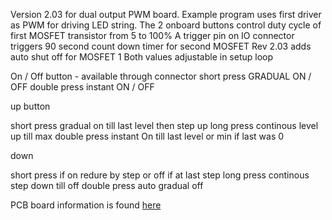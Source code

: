 
Version 2.03 for dual output PWM board.
Example program uses first driver as PWM for driving LED string. 
The 2 onboard buttons control duty cycle of first MOSFET transistor from 5 to 100%
A trigger pin on IO connector triggers 90 second count down timer for second MOSFET
Rev 2.03 adds auto shut off for MOSFET 1
Both values adjustable in setup loop

On / Off button - available through connector
  short press  GRADUAL ON / OFF
  double press instant ON / OFF

up button

  short press  gradual on till last level then step up
  long press   continous level up  till  max
  double press instant On till last level  or min if last was 0
  
down

  short press   if on redure by step or off if at last step
  long press    continous step down till off 
  double press  auto gradual off 


PCB board information is found [here](http:\\PCBhut.com\Products\NightLightLEDdimmer_Dual\index.html)
